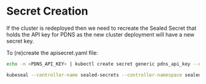 # Secret Creation

If the cluster is redeployed then we need to recreate the Sealed Secret that holds the API key for PDNS as the new cluster deployment will have a new secret key.

To (re)create the apisecret.yaml file:

```sh
echo -n <PDNS_API_KEY> | kubectl create secret generic pdns_api_key --dry-run=client --from-file=foo=/dev/stdin -o json >apisecret.json

kubeseal --controller-name sealed-secrets --controller-namespace sealed-secrets --namespace kube-system --name external-dns <apisecret.json >mysealedsecret.json
```